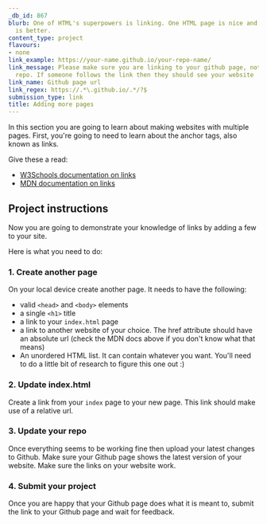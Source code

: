 ```yaml
---
_db_id: 867
blurb: One of HTML's superpowers is linking. One HTML page is nice and all, but more
  is better.
content_type: project
flavours:
- none
link_example: https://your-name.github.io/your-repo-name/
link_message: Please make sure you are linking to your github page, not just your
  repo. If someone follows the link then they should see your website
link_name: Github page url
link_regex: https://.*\.github.io/.*/?$
submission_type: link
title: Adding more pages
---
```


In this section you are going to learn about making websites with multiple pages. First, you're going to need to learn about the anchor tags, also known as links.

Give these a read:

- [W3Schools documentation on links](https://www.w3schools.com/html/html_links.asp)
- [MDN documentation on links](https://developer.mozilla.org/en-US/docs/Learn/HTML/Introduction_to_HTML/Creating_hyperlinks)

## Project instructions 

Now you are going to demonstrate your knowledge of links by adding a few to your site.

Here is what you need to do:

### 1. Create another page

On your local device create another page. It needs to have the following:

- valid `<head>` and `<body>` elements
- a single `<h1>` title 
- a link to your `index.html` page
- a link to another website of your choice. The href attribute should have an absolute url (check the MDN docs above if you don't know what that means)
- An unordered HTML list. It can contain whatever you want. You'll need to do a little bit of research to figure this one out :) 

### 2. Update index.html

Create a link from your `index` page to your new page. This link should make use of a relative url.

### 3. Update your repo 

Once everything seems to be working fine then upload your latest changes to Github. Make sure your Github page shows the latest version of your website. Make sure the links on your website work.
### 4. Submit your project

Once you are happy that your Github page does what it is meant to, submit the link to your Github page and wait for feedback.